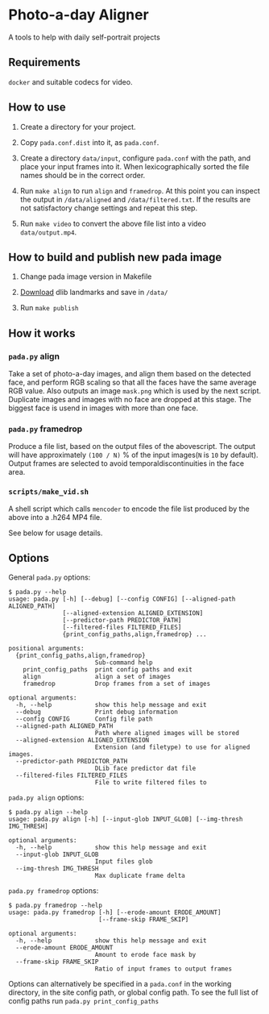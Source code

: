 # Photo-a-day Aligner 

A tools to help with daily self-portrait projects

## Requirements

`docker` and suitable codecs for video.

## How to use

1. Create a directory for your project.

2. Copy `pada.conf.dist` into it, as `pada.conf`.

3. Create a directory `data/input`, configure `pada.conf` with the path, and place your input frames into it. When lexicographically sorted the file names should be in the correct order.

4. Run `make align` to run `align` and `framedrop`. At this point you can inspect the output in `/data/aligned` and `/data/filtered.txt`. If the results are not satisfactory change settings and repeat this step.

5. Run `make video` to convert the above file list into a video `data/output.mp4`.

## How to build and publish new pada image

1. Change pada image version in Makefile

2. [Download](http://sourceforge.net/projects/dclib/files/dlib/v18.10/shape_predictor_68_face_landmarks.dat.bz2) dlib landmarks and save in `/data/`

3. Run `make publish`

## How it works

### `pada.py` align

Take a set of photo-a-day images, and align them based on the detected face, and perform RGB scaling so that all the faces have the same average RGB value. Also outputs an image `mask.png` which is used by the next script. Duplicate images and images with no face are dropped at this stage. The biggest face is usend in images with more than one face.

### `pada.py` framedrop

Produce a file list, based on the output files of the abovescript. The output will have approximately `(100 / N)` % of the input images(`N` is `10` by default). Output frames are selected to avoid temporaldiscontinuities in the face area.

### `scripts/make_vid.sh`

A shell script which calls `mencoder` to encode the file list produced by the above into a .h264 MP4 file.

See below for usage details.

## Options

General `pada.py` options:

    $ pada.py --help
    usage: pada.py [-h] [--debug] [--config CONFIG] [--aligned-path ALIGNED_PATH]
                   [--aligned-extension ALIGNED_EXTENSION]
                   [--predictor-path PREDICTOR_PATH]
                   [--filtered-files FILTERED_FILES]
                   {print_config_paths,align,framedrop} ...

    positional arguments:
      {print_config_paths,align,framedrop}
                            Sub-command help
        print_config_paths  print config paths and exit
        align               align a set of images
        framedrop           Drop frames from a set of images

    optional arguments:
      -h, --help            show this help message and exit
      --debug               Print debug information
      --config CONFIG       Config file path
      --aligned-path ALIGNED_PATH
                            Path where aligned images will be stored
      --aligned-extension ALIGNED_EXTENSION
                            Extension (and filetype) to use for aligned images.
      --predictor-path PREDICTOR_PATH
                            DLib face predictor dat file
      --filtered-files FILTERED_FILES
                            File to write filtered files to

`pada.py align` options:

    $ pada.py align --help
    usage: pada.py align [-h] [--input-glob INPUT_GLOB] [--img-thresh IMG_THRESH]

    optional arguments:
      -h, --help            show this help message and exit
      --input-glob INPUT_GLOB
                            Input files glob
      --img-thresh IMG_THRESH
                            Max duplicate frame delta

`pada.py framedrop` options:

    $ pada.py framedrop --help
    usage: pada.py framedrop [-h] [--erode-amount ERODE_AMOUNT]
                             [--frame-skip FRAME_SKIP]

    optional arguments:
      -h, --help            show this help message and exit
      --erode-amount ERODE_AMOUNT
                            Amount to erode face mask by
      --frame-skip FRAME_SKIP
                            Ratio of input frames to output frames

Options can alternatively be specified in a `pada.conf` in the working directory, in the site config path, or global config path. To see the full list of config paths run `pada.py print_config_paths`
